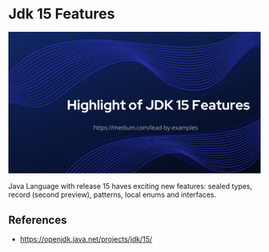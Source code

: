 # Jdk 15 Features

![Jdk 15 Features](featured.png)

Java Language with release 15 haves exciting new features: sealed types, record (second preview), patterns, local enums and interfaces.    


## References
- https://openjdk.java.net/projects/jdk/15/
